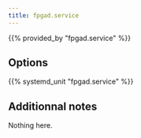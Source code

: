 ```yaml
---
title: fpgad.service
---
```


{{% provided_by "fpgad.service" %}}

## Options

{{% systemd_unit "fpgad.service" %}}

## Additionnal notes

Nothing here.